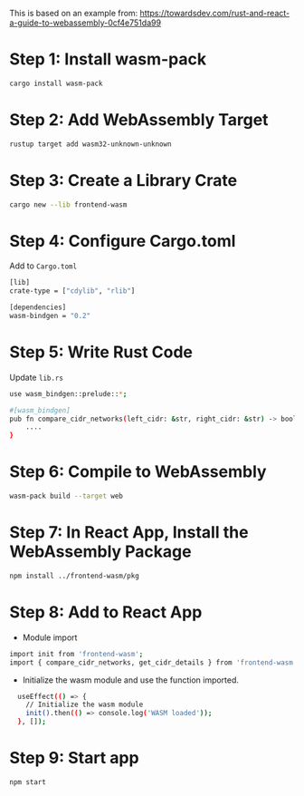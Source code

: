This is based on an example from: https://towardsdev.com/rust-and-react-a-guide-to-webassembly-0cf4e751da99

# Step 1: Install wasm-pack
```sh
cargo install wasm-pack
```

# Step 2: Add WebAssembly Target
```sh
rustup target add wasm32-unknown-unknown
```

# Step 3: Create a Library Crate
```sh
cargo new --lib frontend-wasm
```

# Step 4: Configure Cargo.toml
Add to `Cargo.toml`

```sh
[lib]
crate-type = ["cdylib", "rlib"]

[dependencies]
wasm-bindgen = "0.2"
```

# Step 5: Write Rust Code
Update `lib.rs` 

```sh
use wasm_bindgen::prelude::*;

#[wasm_bindgen]
pub fn compare_cidr_networks(left_cidr: &str, right_cidr: &str) -> bool {
    ....
}
```

# Step 6: Compile to WebAssembly
```sh
wasm-pack build --target web
```

# Step 7: In React App, Install the WebAssembly Package
```sh
npm install ../frontend-wasm/pkg
```

# Step 8: Add to React App

- Module import
```sh
import init from 'frontend-wasm';
import { compare_cidr_networks, get_cidr_details } from 'frontend-wasm';
```

- Initialize the wasm module and use the function imported. 

```sh
  useEffect(() => {
    // Initialize the wasm module
    init().then(() => console.log('WASM loaded'));
  }, []);
```

# Step 9: Start app

```sh
npm start
```
